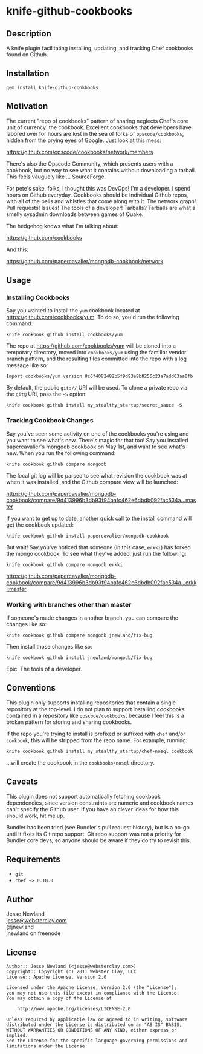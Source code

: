 knife-github-cookbooks
======================

Description
-----------

A knife plugin facilitating installing, updating, and tracking Chef cookbooks
found on Github.

Installation
------------

    gem install knife-github-cookbooks

Motivation
----------

The current "repo of cookbooks" pattern of sharing neglects Chef's core unit
of currency: the cookbook. Excellent cookbooks that developers have labored
over for hours are lost in the sea of forks of `opscode/cookbooks`, hidden
from the prying eyes of Google. Just look at this mess:

https://github.com/opscode/cookbooks/network/members

There's also the Opscode Community, which presents users with a cookbook, but
no way to see what it contains without downloading a tarball. This feels
vauguely like ... SourceForge.

For pete's sake, folks, I thought this was DevOps! I'm a developer. I spend
hours on Github everyday. Cookbooks should be individual Github repos, with
all of the bells and whistles that come along with it. The network graph! Pull
requests! Issues! The tools of a developer! Tarballs? Tarballs are what a
smelly sysadmin downloads between games of Quake.

The hedgehog knows what I'm talking about:

https://github.com/cookbooks

And this:

https://github.com/papercavalier/mongodb-cookbook/network

Usage
-----

### Installing Cookbooks

Say you wanted to install the `yum` cookbook located at
https://github.com/cookbooks/yum. To do so, you'd run the following command:

    knife cookbook github install cookbooks/yum

The repo at https://github.com/cookbooks/yum will be cloned into a temporary
directory, moved into `cookbooks/yum` using the familiar vendor branch
pattern, and the resulting files committed into the repo with a log message
like so:

    Import cookbooks/yum version 8c6f4082482b5f9d93e9b8256c23a7add03aa0fb

By default, the public `git://` URI will be used. To clone a private repo via
the `git@` URI, pass the `-S` option:

    knife cookbook github install my_stealthy_startup/secret_sauce -S

### Tracking Cookbook Changes

Say you've seen some activity on one of the cookbooks you're using and you
want to see what's new. There's magic for that too! Say you installed
papercavalier's mongodb cookbook on May 1st, and want to see what's new. When
you run the following command:

    knife cookbook github compare mongodb

The local git log will be parsed to see what revision the cookbook was at when
it was installed, and the Github compare view will be launched:

https://github.com/papercavalier/mongodb-cookbook/compare/9d413996b3db93f94bafc462e6dbdb092fac534a...master

If you want to get up to date, another quick call to the install command will
get the cookbook updated:

    knife cookbook github install papercavalier/mongodb-cookbook

But wait! Say you've noticed that someone (in this case, `erkki`) has forked
the mongo cookbook. To see what they've added, just run the following:

    knife cookbook github compare mongodb erkki

https://github.com/papercavalier/mongodb-cookbook/compare/9d413996b3db93f94bafc462e6dbdb092fac534a...erkki:master

### Working with branches other than master

If someone's made changes in another branch, you can compare the changes like
so:

    knife cookbook github compare mongodb jnewland/fix-bug

Then install those changes like so:

    knife cookbook github install jnewland/mongodb/fix-bug

Epic. The tools of a developer.

Conventions
-----------

This plugin only supports installing repositories that contain a single
repository at the top-level. I do not plan to support installing cookbooks
contained in a repository like `opscode/cookbooks`, because I feel this
is a broken pattern for storing and sharing cookbooks.

If the repo you're trying to install is prefixed or suffixed with `chef`
and/or `cookbook`, this will be stripped from the repo name. For example, 
running:

    knife cookbook github install my_stealthy_startup/chef-nosql_cookbook

...will create the cookbook in the `cookbooks/nosql` directory.

Caveats
-------

This plugin does not support automatically fetching cookbook dependencies,
since version constraints are numeric and cookbook names can't specify the
Github user. If you have an clever ideas for how this should work, hit me up.

Bundler has been tried (see Bundler's pull request history), but is a no-go
until it fixes its Git repo support. Git repo support was not a priority for
Bundler core devs, so anyone should be aware if they do try to revisit this.


Requirements
------------

* `git`
* `chef ~> 0.10.0`

Author
------

Jesse Newland  
jesse@websterclay.com  
@jnewland  
jnewland on freenode  

License
-------

    Author:: Jesse Newland (<jesse@websterclay.com>)
    Copyright:: Copyright (c) 2011 Webster Clay, LLC
    License:: Apache License, Version 2.0

    Licensed under the Apache License, Version 2.0 (the "License");
    you may not use this file except in compliance with the License.
    You may obtain a copy of the License at

        http://www.apache.org/licenses/LICENSE-2.0

    Unless required by applicable law or agreed to in writing, software
    distributed under the License is distributed on an "AS IS" BASIS,
    WITHOUT WARRANTIES OR CONDITIONS OF ANY KIND, either express or implied.
    See the License for the specific language governing permissions and
    limitations under the License.